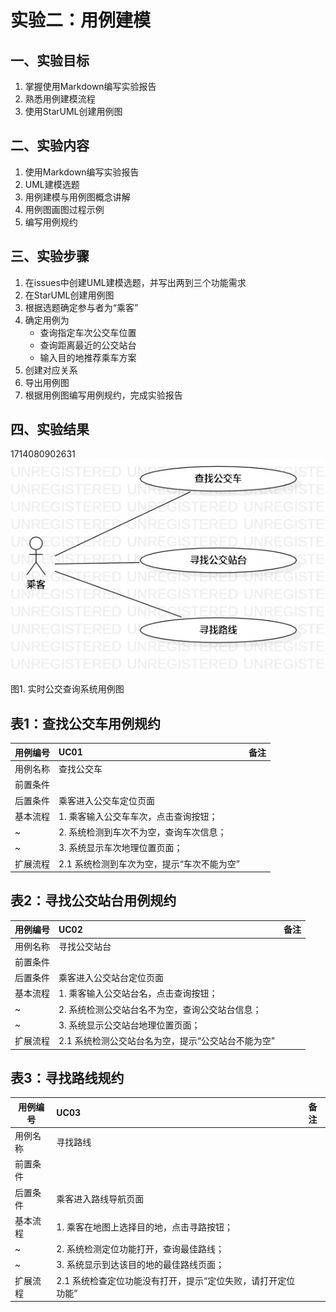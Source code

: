 # 实验二：用例建模

## 一、实验目标

1. 掌握使用Markdown编写实验报告
2. 熟悉用例建模流程
3. 使用StarUML创建用例图

## 二、实验内容

1. 使用Markdown编写实验报告
2. UML建模选题
3. 用例建模与用例图概念讲解
4. 用例图画图过程示例
5. 编写用例规约

## 三、实验步骤

1. 在issues中创建UML建模选题，并写出两到三个功能需求
2. 在StarUML创建用例图
3. 根据选题确定参与者为“乘客”
4. 确定用例为
   - 查询指定车次公交车位置
   - 查询距离最近的公交站台
   - 输入目的地推荐乘车方案
5. 创建对应关系
6. 导出用例图
7. 根据用例图编写用例规约，完成实验报告

## 四、实验结果

1714080902631
![用例图](./Lab2_UseCaseDiagram.jpg)

图1. 实时公交查询系统用例图

## 表1：查找公交车用例规约  

用例编号  | UC01 | 备注  
-|:-|-  
用例名称  | 查找公交车  |   
前置条件  |   |  
后置条件  | 乘客进入公交车定位页面     |  
基本流程  | 1. 乘客输入公交车车次，点击查询按钮；  | 
~| 2. 系统检测到车次不为空，查询车次信息；  | 
~| 3. 系统显示车次地理位置页面； |
扩展流程  | 2.1 系统检测到车次为空，提示“车次不能为空”| 


## 表2：寻找公交站台用例规约  

用例编号  | UC02 | 备注  
-|:-|-  
用例名称  | 寻找公交站台  |   
前置条件  |   |  
后置条件  | 乘客进入公交站台定位页面     |  
基本流程  | 1. 乘客输入公交站台名，点击查询按钮；  | 
~| 2. 系统检测公交站台名不为空，查询公交站台信息；  | 
~| 3. 系统显示公交站台地理位置页面；  |   
扩展流程  | 2.1 系统检测公交站台名为空，提示“公交站台不能为空”| 


## 表3：寻找路线规约  

用例编号  | UC03 | 备注  
-|:-|-  
用例名称  | 寻找路线  |   
前置条件  |   |  
后置条件  | 乘客进入路线导航页面     |  
基本流程  | 1. 乘客在地图上选择目的地，点击寻路按钮；  | 
~| 2. 系统检测定位功能打开，查询最佳路线；  | 
~| 3. 系统显示到达该目的地的最佳路线页面；  |   
扩展流程  | 2.1 系统检查定位功能没有打开，提示“定位失败，请打开定位功能”| 

